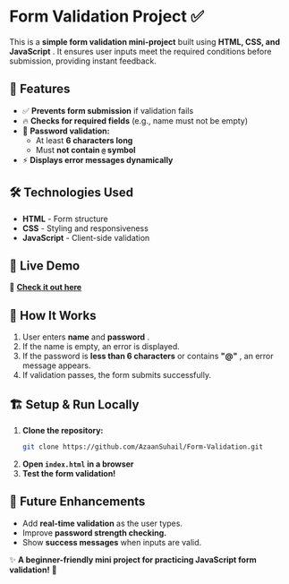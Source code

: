 # Form Validation Project ✅

This is a **simple form validation mini-project** built using  **HTML, CSS, and JavaScript** . It ensures user inputs meet the required conditions before submission, providing instant feedback.

## 🚀 Features

* ✅ **Prevents form submission** if validation fails
* 🔥 **Checks for required fields** (e.g., name must not be empty)
* 🔐 **Password validation:**
  * At least **6 characters long**
  * Must **not contain `@` symbol**
* ⚡ **Displays error messages dynamically**

## 🛠️ Technologies Used

* **HTML** - Form structure
* **CSS** - Styling and responsiveness
* **JavaScript** - Client-side validation

## 🚀 Live Demo

🔗 **[Check it out here](https://form-validation-nu-ashy.vercel.app/)**

## 📌 How It Works

1. User enters **name** and  **password** .
2. If the name is empty, an error is displayed.
3. If the password is **less than 6 characters** or contains  **"@"** , an error message appears.
4. If validation passes, the form submits successfully.

## 🏗️ Setup & Run Locally

1. **Clone the repository:**
   ```sh
   git clone https://github.com/AzaanSuhail/Form-Validation.git
   ```
2. **Open `index.html` in a browser**
3. **Test the form validation!**

## 🎯 Future Enhancements

* Add **real-time validation** as the user types.
* Improve **password strength checking.**
* Show **success messages** when inputs are valid.

✨ **A beginner-friendly mini project for practicing JavaScript form validation!** 🚀

